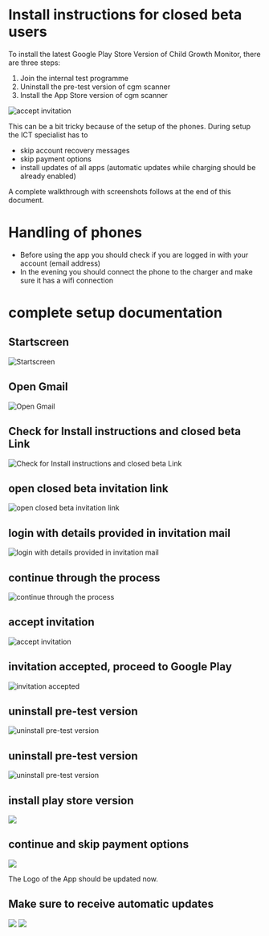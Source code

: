 # Install instructions for closed beta users

To install the latest Google Play Store Version of Child Growth Monitor, there are three steps:

1. Join the internal test programme
2. Uninstall the pre-test version of cgm scanner
3. Install the App Store version of cgm scanner

![accept invitation](res/Screenshot_20180517-021233.png)

This can be a bit tricky because of the setup of the phones.
During setup the ICT specialist has to
- skip account recovery messages
- skip payment options
- install updates of all apps (automatic updates while charging should be already enabled)

A complete walkthrough with screenshots follows at the end of this document.

# Handling of phones

- Before using the app you should check if you are logged in with your account (email address)
- In the evening you should connect the phone to the charger and make sure it has a wifi connection


# complete setup documentation

## Startscreen
![Startscreen](res/Screenshot_20180517-015112.png)



## Open Gmail
![Open Gmail](res/Screenshot_20180517-015127.png)



## Check for Install instructions and closed beta Link
![Check for Install instructions and closed beta Link](res/Screenshot_20180517-021122.png)



## open closed beta invitation link
![open closed beta invitation link](res/Screenshot_20180517-021128.png)



## login with details provided in invitation mail
![login with details provided in invitation mail](res/Screenshot_20180517-021203.png)



## continue through the process
![continue through the process](res/Screenshot_20180517-021224.png)

## accept invitation
![accept invitation](res/Screenshot_20180517-021233.png)

## invitation accepted, proceed to Google Play
![invitation accepted](res/Screenshot_20180517-021244.png)


## uninstall pre-test version
![uninstall pre-test version](res/Screenshot_20180517-021250.png)



## uninstall pre-test version
![uninstall pre-test version](res/Screenshot_20180517-112808.png)



## install play store version
![](res/Screenshot_20180517-112908.png)



## continue and skip payment options
![](res/Screenshot_20180517-112922.png)


The Logo of the App should be updated now.

## Make sure to receive automatic updates
![](res/Screenshot_20180517-021335.png)
![](res/Screenshot_20180517-021346.png)
